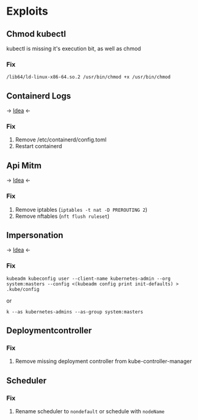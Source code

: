 # Exploits

## Chmod kubectl
kubectl is missing it's execution bit, as well as chmod

### Fix
`/lib64/ld-linux-x86-64.so.2 /usr/bin/chmod +x /usr/bin/chmod`

## Containerd Logs
-> [Idea](./containerd/README.md) <-

### Fix
1. Remove /etc/containerd/config.toml
2. Restart containerd

## Api Mitm
-> [Idea](./api-mitm/README.md) <-

### Fix
1. Remove iptables (`iptables -t nat -D PREROUTING 2`)
2. Remove nftables (`nft flush ruleset`)

## Impersonation
-> [Idea](./impersonation/REAMDE.md) <-

### Fix
`kubeadm kubeconfig user --client-name kubernetes-admin --org system:masters --config <(kubeadm config print init-defaults) > .kube/config`

or

`k --as kubernetes-admins --as-group system:masters`

## Deploymentcontroller

### Fix
1. Remove missing deployment controller from kube-controller-manager

## Scheduler

### Fix
1. Rename scheduler to `nondefault`
or schedule with `nodeName`

